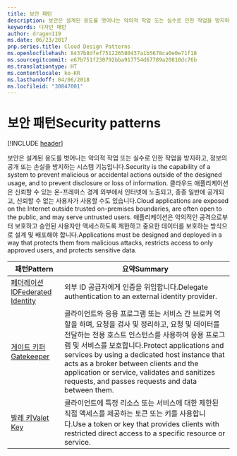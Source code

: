 ```yaml
---
title: 보안 패턴
description: 보안은 설계된 용도를 벗어나는 악의적 작업 또는 실수로 인한 작업을 방지하고, 정보의 공개 또는 손실을 방지하는 시스템 기능입니다. 클라우드 애플리케이션은 신뢰할 수 있는 온-프레미스 경계 외부에서 인터넷에 노출되고, 종종 일반에 공개되고, 신뢰할 수 없는 사용자가 사용할 수도 있습니다. 애플리케이션은 악의적인 공격으로부터 보호하고 승인된 사용자만 액세스하도록 제한하고 중요한 데이터를 보호하는 방식으로 설계 및 배포해야 합니다.
keywords: 디자인 패턴
author: dragon119
ms.date: 06/23/2017
pnp.series.title: Cloud Design Patterns
ms.openlocfilehash: 8437b8dfef751226580437a1b5678ca0e0e71f18
ms.sourcegitcommit: e67b751f230792bba917754d67789a20810dc76b
ms.translationtype: HT
ms.contentlocale: ko-KR
ms.lasthandoff: 04/06/2018
ms.locfileid: "30847001"
---
```

# <a name="security-patterns"></a><span data-ttu-id="45e0a-106">보안 패턴</span><span class="sxs-lookup"><span data-stu-id="45e0a-106">Security patterns</span></span>

[!INCLUDE [header](../../_includes/header.md)]

<span data-ttu-id="45e0a-107">보안은 설계된 용도를 벗어나는 악의적 작업 또는 실수로 인한 작업을 방지하고, 정보의 공개 또는 손실을 방지하는 시스템 기능입니다.</span><span class="sxs-lookup"><span data-stu-id="45e0a-107">Security is the capability of a system to prevent malicious or accidental actions outside of the designed usage, and to prevent disclosure or loss of information.</span></span> <span data-ttu-id="45e0a-108">클라우드 애플리케이션은 신뢰할 수 있는 온-프레미스 경계 외부에서 인터넷에 노출되고, 종종 일반에 공개되고, 신뢰할 수 없는 사용자가 사용할 수도 있습니다.</span><span class="sxs-lookup"><span data-stu-id="45e0a-108">Cloud applications are exposed on the Internet outside trusted on-premises boundaries, are often open to the public, and may serve untrusted users.</span></span> <span data-ttu-id="45e0a-109">애플리케이션은 악의적인 공격으로부터 보호하고 승인된 사용자만 액세스하도록 제한하고 중요한 데이터를 보호하는 방식으로 설계 및 배포해야 합니다.</span><span class="sxs-lookup"><span data-stu-id="45e0a-109">Applications must be designed and deployed in a way that protects them from malicious attacks, restricts access to only approved users, and protects sensitive data.</span></span>


|                    <span data-ttu-id="45e0a-110">패턴</span><span class="sxs-lookup"><span data-stu-id="45e0a-110">Pattern</span></span>                     |                                                                                                         <span data-ttu-id="45e0a-111">요약</span><span class="sxs-lookup"><span data-stu-id="45e0a-111">Summary</span></span>                                                                                                         |
|------------------------------------------------|-------------------------------------------------------------------------------------------------------------------------------------------------------------------------------------------------------------------------|
| [<span data-ttu-id="45e0a-112">페더레이션 ID</span><span class="sxs-lookup"><span data-stu-id="45e0a-112">Federated Identity</span></span>](../federated-identity.md) |                                                                                <span data-ttu-id="45e0a-113">외부 ID 공급자에게 인증을 위임합니다.</span><span class="sxs-lookup"><span data-stu-id="45e0a-113">Delegate authentication to an external identity provider.</span></span>                                                                                |
|         [<span data-ttu-id="45e0a-114">게이트 키퍼</span><span class="sxs-lookup"><span data-stu-id="45e0a-114">Gatekeeper</span></span>](../gatekeeper.md)         | <span data-ttu-id="45e0a-115">클라이언트와 응용 프로그램 또는 서비스 간 브로커 역할을 하며, 요청을 검사 및 정리하고, 요청 및 데이터를 전달하는 전용 호스트 인스턴스를 사용하여 응용 프로그램 및 서비스를 보호합니다.</span><span class="sxs-lookup"><span data-stu-id="45e0a-115">Protect applications and services by using a dedicated host instance that acts as a broker between clients and the application or service, validates and sanitizes requests, and passes requests and data between them.</span></span> |
|          [<span data-ttu-id="45e0a-116">발레 키</span><span class="sxs-lookup"><span data-stu-id="45e0a-116">Valet Key</span></span>](../valet-key.md)          |                                                        <span data-ttu-id="45e0a-117">클라이언트에 특정 리소스 또는 서비스에 대한 제한된 직접 액세스를 제공하는 토큰 또는 키를 사용합니다.</span><span class="sxs-lookup"><span data-stu-id="45e0a-117">Use a token or key that provides clients with restricted direct access to a specific resource or service.</span></span>                                                        |

